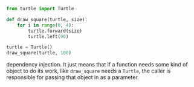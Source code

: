 ```py
from turtle import Turtle

def draw_square(turtle, size):
    for i in range(0, 4):
        turtle.forward(size)
        turtle.left(90)

turtle = Turtle()
draw_square(turtle, 100)
```

dependency injection. It just means that if a function needs some kind of object to do its work, like `draw_square` needs a `Turtle`, the caller is responsible for passing that object in as a parameter.